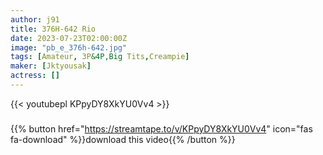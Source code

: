 ```yaml
---
author: j91
title: 376H-642 Rio
date: 2023-07-23T02:00:00Z
image: "pb_e_376h-642.jpg"
tags: [Amateur, 3P&4P,Big Tits,Creampie]
maker: [Jktyousak]
actress: []
---
```



{{< youtubepl KPpyDY8XkYU0Vv4 >}}
###

{{% button href="https://streamtape.to/v/KPpyDY8XkYU0Vv4" icon="fas fa-download" %}}download this video{{% /button %}}


